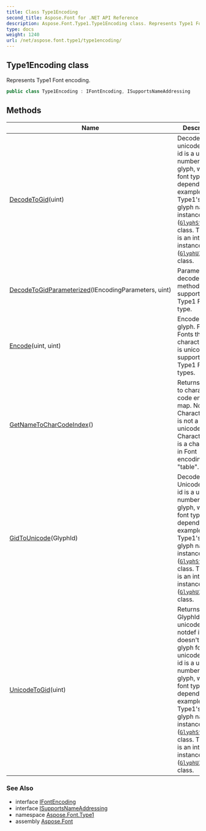 ```yaml
---
title: Class Type1Encoding
second_title: Aspose.Font for .NET API Reference
description: Aspose.Font.Type1.Type1Encoding class. Represents Type1 Font encoding
type: docs
weight: 1240
url: /net/aspose.font.type1/type1encoding/
---
```

## Type1Encoding class

Represents Type1 Font encoding.

```csharp
public class Type1Encoding : IFontEncoding, ISupportsNameAddressing
```

## Methods

| Name | Description |
| --- | --- |
| [DecodeToGid](../../aspose.font.type1/type1encoding/decodetogid/)(uint) | Decodes Gid to unicode. Glyph id is a unique number for a glyph, which is font type dependent. For example: Type1's id is a glyph name, instance of ([`GlyphStringId`](../../aspose.font.glyphs/glyphstringid/)) class. TTF's id is an int index, instance of ([`GlyphUInt32Id`](../../aspose.font.glyphs/glyphuint32id/)) class. |
| [DecodeToGidParameterized](../../aspose.font.type1/type1encoding/decodetogidparameterized/)(IEncodingParameters, uint) | Parameterized decode method. Not supported for Type1 Font type. |
| [Encode](../../aspose.font.type1/type1encoding/encode/)(uint, uint) | Encodes the glyph. For TTF Fonts the character code is unicode. Not supported for Type1 Font types. |
| [GetNameToCharCodeIndex](../../aspose.font.type1/type1encoding/getnametocharcodeindex/)() | Returns name to character code encoding map. Note: Character code is not a unicode. Character code is a char index in Font encoding "table". |
| [GidToUnicode](../../aspose.font.type1/type1encoding/gidtounicode/)(GlyphId) | Decodes Gid to Unicode. Glyph id is a unique number for a glyph, which is font type dependent. For example: Type1's id is a glyph name, instance of ([`GlyphStringId`](../../aspose.font.glyphs/glyphstringid/)) class. TTF's id is an int index, instance of ([`GlyphUInt32Id`](../../aspose.font.glyphs/glyphuint32id/)) class. |
| [UnicodeToGid](../../aspose.font.type1/type1encoding/unicodetogid/)(uint) | Returns GlyphId for unicode. Or notdef if font doesn't contain glyph for the unicode. Glyph id is a unique number for a glyph, which is font type dependent. For example: Type1's id is a glyph name, instance of ([`GlyphStringId`](../../aspose.font.glyphs/glyphstringid/)) class. TTF's id is an int index, instance of ([`GlyphUInt32Id`](../../aspose.font.glyphs/glyphuint32id/)) class. |

### See Also

* interface [IFontEncoding](../../aspose.font/ifontencoding/)
* interface [ISupportsNameAddressing](../../aspose.font/isupportsnameaddressing/)
* namespace [Aspose.Font.Type1](../../aspose.font.type1/)
* assembly [Aspose.Font](../../)


